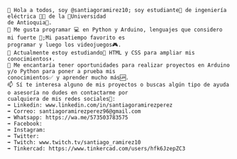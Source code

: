    👋 Hola a todos, soy @santiagoramirez10; soy estudiante📖 de ingeniería eléctrica 👷🔌 de la 💚Universidad 
    de Antioquia💚.
    👀 Me gusta programar 💻 en Python y Arduino, lenguajes que considero mi fuerte 💪;Mi pasatiempo favorito es 
    programar y luego los videojuegos🎮.
    🌱 Actualmente estoy estudiando📖 HTML y CSS para ampliar mis conocimientos⬆️.
    💞 Me encantaría tener oportunidades para realizar proyectos en Arduino y/o Python para poner a prueba mis 
    conocimientos✅ y aprender mucho más🆙.
    📫 Sí te interesa alguno de mis proyectos o buscas algún tipo de ayuda o asesoría no dudes en contactarme por 
    cualquiera de mis redes sociales👻:
    ➡️ Linkedin: www.linkedin.com/in/santiagoramirezperez
    ➡️ Correo: santiagoramirezperez96@gmail.com
    ➡️ Whatsapp: https://wa.me/573503783575
    ➡️ Facebook:
    ➡️ Instagram:
    ➡️ Twitter:
    ➡️ Twitch: www.twitch.tv/santiago_ramirez10
    ➡️ Tinkercad: https://www.tinkercad.com/users/hfk6JzepZC3
